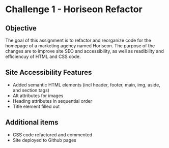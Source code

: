 # Challenge 1 - Horiseon Refactor

## Objective
The goal of this assignment is to refactor and reorganize code for the homepage of a marketing agency named Horiseon.  The purpose of the changes are to improve site SEO and accessibility, as well as readibility and efficiencuy of HTML and CSS code.

## Site Accessibility Features
- Added semantic HTML elements (incl header, footer, main, img, aside, and section tags)
- Alt attributes for images
- Heading attributes in sequential order
- Title element filled out

## Additional items
- CSS code refactored and commented
- Site deployed to Github pages
